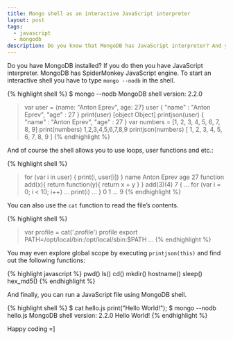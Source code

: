 ```yaml
---
title: Mongo shell as an interactive JavaScript interpreter
layout: post
tags:
  - javascript
  - mongodb
description: Do you know that MongoDB has JavaScript interpreter? And yes, you can use it.
---
```


Do you have MongoDB installed? If you do then you have JavaScript interpreter. MongoDB has SpiderMonkey JavaScript engine. To start an interactive shell you have to type `mongo --nodb` in the shell.

{% highlight shell %}
$ mongo --nodb
MongoDB shell version: 2.2.0
> var user = {name: "Anton Eprev", age: 27}
> user
{ "name" : "Anton Eprev", "age" : 27 }
> print(user)
[object Object]
> printjson(user)
{ "name" : "Anton Eprev", "age" : 27 }
> var numbers = [1, 2, 3, 4, 5, 6, 7, 8, 9]
> print(numbers)
1,2,3,4,5,6,7,8,9
> printjson(numbers)
[ 1, 2, 3, 4, 5, 6, 7, 8, 9 ]
{% endhighlight %}

And of course the shell allows you to use loops, user functions and etc.:

{% highlight shell %}
> for (var i in user) { print(i, user[i]) }
name Anton Eprev
age 27
> function add(x){ return function(y){ return x + y } }
> add(3)(4)
7
> {
... for (var i = 0; i < 10; i++)
...     print(i)
... }
0
1
…
9
{% endhighlight %}


You can also use the `cat` function to read the file’s contents.

{% highlight shell %}
> var profile = cat('.profile')
> profile
export PATH=/opt/local/bin:/opt/local/sbin:$PATH
…
{% endhighlight %}

You may even explore global scope by executing `printjson(this)` and find out the following functions:

{% highlight javascript %}
pwd()
ls()
cd()
mkdir()
hostname()
sleep()
hex_md5()
{% endhighlight %}

And finally, you can run a JavaScript file using MongoDB shell.

{% highlight shell %}
$ cat hello.js
print("Hello World!");
$ mongo --nodb hello.js
MongoDB shell version: 2.2.0
Hello World!
{% endhighlight %}

Happy coding =]
